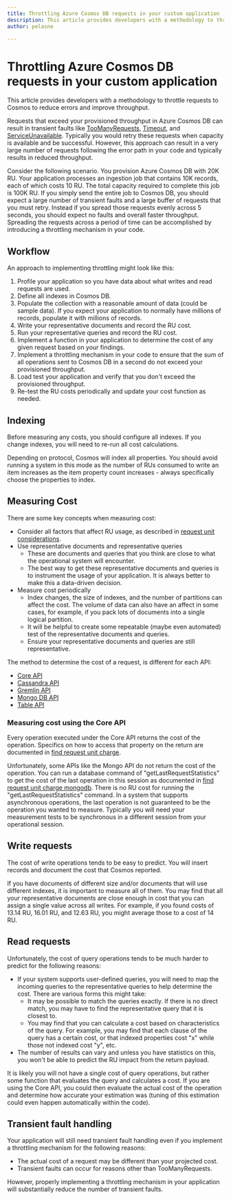 ```yaml
---
title: Throttling Azure Cosmos DB requests in your custom application
description: This article provides developers with a methodology to throttle requests to Cosmos to reduce errors and improve throughput.
author: pelasne

---
```


# Throttling Azure Cosmos DB requests in your custom application

This article provides developers with a methodology to throttle requests to Cosmos to reduce errors and improve throughput.

Requests that exceed your provisioned throughput in Azure Cosmos DB can result in transient faults like [TooManyRequests](troubleshoot-request-rate-too-large.md), [Timeout](troubleshoot-request-timeout.md), and [ServiceUnavailable](troubleshoot-service-unavailable.md). Typically you would retry these requests when capacity is available and be successful. However, this approach can result in a very large number of requests following the error path in your code and typically results in reduced throughput.

Consider the following scenario. You provision Azure Cosmos DB with 20K RU. Your application processes an ingestion job that contains 10K records, each of which costs 10 RU. The total capacity required to complete this job is 100K RU. If you simply send the entire job to Cosmos DB, you should expect a large number of transient faults and a large buffer of requests that you must retry. Instead if you spread those requests evenly across 5 seconds, you should expect no faults and overall faster throughput. Spreading the requests across a period of time can be accomplished by introducing a throttling mechanism in your code.

## Workflow

An approach to implementing throttling might look like this:

1. Profile your application so you have data about what writes and read requests are used.
1. Define all indexes in Cosmos DB.
1. Populate the collection with a reasonable amount of data (could be sample data). If you expect your application to normally have millions of records, populate it with millions of records.
1. Write your representative documents and record the RU cost.
1. Run your representative queries and record the RU cost.
1. Implement a function in your application to determine the cost of any given request based on your findings.
1. Implement a throttling mechanism in your code to ensure that the sum of all operations sent to Cosmos DB in a second do not exceed your provisioned throughput.
1. Load test your application and verify that you don't exceed the provisioned throughput.
1. Re-test the RU costs periodically and update your cost function as needed.

## Indexing

Before measuring any costs, you should configure all indexes. If you change indexes, you will need to re-run all cost calculations.

Depending on protocol, Cosmos will index all properties. You should avoid running a system in this mode as the number of RUs consumed to write an item increases as the item property count increases - always specifically choose the properties to index.

## Measuring Cost

There are some key concepts when measuring cost:

- Consider all factors that affect RU usage, as described in [request unit considerations](request-units.md#request-unit-considerations).
- Use representative documents and representative queries
  - These are documents and queries that you think are close to what the operational system will encounter.
  - The best way to get these representative documents and queries is to instrument the usage of your application. It is always better to make this a data-driven decision.
- Measure cost periodically
  - Index changes, the size of indexes, and the number of partitions can affect the cost. The volume of data can also have an affect in some cases, for example, if you pack lots of documents into a single logical partition.
  - It will be helpful to create some repeatable (maybe even automated) test of the representative documents and queries.
  - Ensure your representative documents and queries are still representative.

The method to determine the cost of a request, is different for each API:

- [Core API](find-request-unit-charge.md)
- [Cassandra API](find-request-unit-charge-cassandra.md)
- [Gremlin API](find-request-unit-charge-gremlin.md)
- [Mongo DB API](find-request-unit-charge-mongodb.md)
- [Table API](find-request-unit-charge-table.md)

### Measuring cost using the Core API

Every operation executed under the Core API returns the cost of the operation. Specifics on how to access that property on the return are documented in
[find request unit charge](find-request-unit-charge.md).

Unfortunately, some APIs like the Mongo API do not return the cost of the operation. You can run a database command of "getLastRequestStatistics" to get the
cost of the last operation in this session as documented in [find request unit charge mongodb](find-request-unit-charge-mongodb). There is no RU cost for running the
"getLastRequestStatistics" command. In a system that supports asynchronous operations, the last operation is not guaranteed to be the operation you wanted to measure.
Typically you will need your measurement tests to be synchronous in a different session from your operational session.

## Write requests

The cost of write operations tends to be easy to predict. You will insert records and document the cost that Cosmos reported.

If you have documents of different size and/or documents that will use different indexes, it is important to measure all of them.
You may find that all your representative documents are close enough in cost that you can assign a single value across all writes.
For example, if you found costs of 13.14 RU, 16.01 RU, and 12.63 RU, you might average those to a cost of 14 RU.

## Read requests

Unfortunately, the cost of query operations tends to be much harder to predict for the following reasons:

- If your system supports user-defined queries, you will need to map the incoming queries to the representative queries to help determine the cost. There are various forms this might take:
  - It may be possible to match the queries exactly. If there is no direct match, you may have to find the representative query that it is closest to.
  - You may find that you can calculate a cost based on characteristics of the query. For example, you may find that each clause of the query has a certain cost,
  or that indexed properties cost "x" while those not indexed cost "y", etc.
- The number of results can vary and unless you have statistics on this, you won't be able to predict the RU impact from the return payload.

It is likely you will not have a single cost of query operations, but rather some function that evaluates the query and calculates a cost.
If you are using the Core API, you could then evaluate the actual cost of the operation and determine how accurate your estimation was
(tuning of this estimation could even happen automatically within the code).

## Transient fault handling

Your application will still need transient fault handling even if you implement a throttling mechanism for the following reasons:

- The actual cost of a request may be different than your projected cost.
- Transient faults can occur for reasons other than TooManyRequests.

However, properly implementing a throttling mechanism in your application will substantially reduce the number of transient faults.
